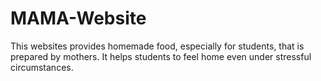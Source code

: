 # MAMA-Website
This websites provides homemade food, especially for students, that is prepared by mothers. It helps students to feel home even under stressful circumstances.
